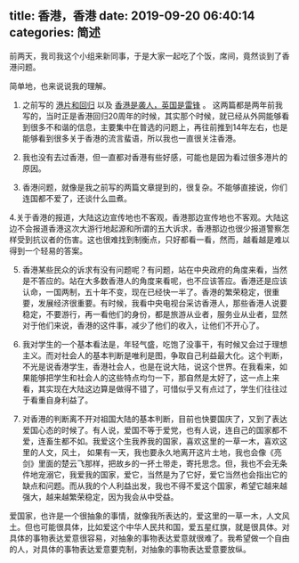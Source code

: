 title: 香港，香港
date: 2019-09-20 06:40:14
categories: 简述
  --- 


前两天，我司我这个小组来新同事，于是大家一起吃了个饭，席间，竟然谈到了香港问题。

简单地，也来说说我的理解。

1. 之前写的 [港片和回归](https://www.jianshu.com/p/acec6ea24531) 以及 [香港是袭人，英国是雷锋](https://www.jianshu.com/p/0596c88e2318) 。 这两篇都是两年前我写的，当时正是香港回归20周年的时候，其实那个时候，就已经从外网能够看到很多不和谐的信息，主要集中在普选的问题上，再往前推到14年左右，也是能够看到很多关于香港的流言蜚语，所以我也一直很关注香港。

2. 我也没有去过香港，但一直都对香港有些好感，可能也是因为看过很多港片的原因。

3. 香港问题，就像是我之前写的两篇文章提到的，很复杂。不能够直接说，你们连国都不爱了，还谈什么皿煮。

4.关于香港的报道，大陆这边宣传地也不客观，香港那边宣传地也不客观。大陆这边不会报道香港这次大游行地起源和所谓的五大诉求，香港那边也很少报道警察怎样受到抗议者的伤害。这也很难找到制衡点，只好都看一看，然而，越看越是难以得到一个轻易的答案。

5. 香港某些民众的诉求有没有问题呢？有问题，站在中央政府的角度来看，当然是不答应的。站在大多数香港人的角度来看呢，也不应该答应。香港还是应该认命，一国两制，五十年不变，现在已经快一半了。香港的繁荣稳定，很重要，发展经济很重要。有时候，我看中央电视台采访香港人，那些香港人说要稳定，不要游行，再一看他们的身份，都是旅游从业者，服务业从业者，显然对于他们来说，香港的这件事，减少了他们的收入，让他们不开心了。

6. 我对学生的一个基本看法是，年轻气盛，吃饱了没事干，有时候又会过于理想主义。而对社会人的基本判断是唯利是图，争取自己利益最大化。这个判断，不光是说香港学生，香港社会人，也是在说大陆，说这个世界。在我看来，如果能够把学生和社会人的这些特点均匀一下，那自然是太好了，这一点上来看，其实现在大陆这边算是做得不错了，可惜似乎又有点过了，学生们往往过于看重自身利益了。

7. 对香港的判断离不开对祖国大陆的基本判断，目前也快要国庆了，又到了表达爱国心态的时候了。有人说，爱国不等于爱党，也有人说，连自己的国家都不爱，连畜生都不如。我爱这个生我养我的国家，喜欢这里的一草一木，喜欢这里的人文，风土，
如果有一天，我也要永久地离开这片土地，我也会像《亮剑》里面的楚云飞那样，把故乡的一抔土带走，寄托思念。但，我也不会无条件地宠溺它，我爱我的国家，爱它，当然是为了它好，爱它当然也会指出它的缺点和问题。而从我的个人利益出发，我也不得不爱这个国家，希望它越来越强大，越来越繁荣稳定，因为我会从中受益。

爱国家，也许是一个很抽象的事情，就像我所表达的，爱这里的一草一木，人文风土。但也可能很具体，比如爱这个中华人民共和国，爱五星红旗，就是很具体。对具体的事物表达爱意很容易，对抽象的事物表达爱意就很难了。我希望做一个自由的人，对具体的事物表达爱意要克制，对抽象的事物表达爱意要放纵。

